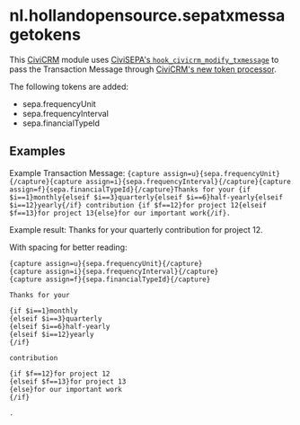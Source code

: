 # nl.hollandopensource.sepatxmessagetokens

This [CiviCRM](https://civicrm.org) module uses [CiviSEPA's `hook_civicrm_modify_txmessage`](https://github.com/Project60/org.project60.sepa#customisation) to pass the Transaction Message through [CiviCRM's new token processor](https://docs.civicrm.org/dev/en/latest/framework/token/#token-processor).

The following tokens are added:

- sepa.frequencyUnit
- sepa.frequencyInterval
- sepa.financialTypeId

## Examples

Example Transaction Message: `{capture assign=u}{sepa.frequencyUnit}{/capture}{capture assign=i}{sepa.frequencyInterval}{/capture}{capture assign=f}{sepa.financialTypeId}{/capture}Thanks for your {if $i==1}monthly{elseif $i==3}quarterly{elseif $i==6}half-yearly{elseif $i==12}yearly{/if} contribution {if $f==12}for project 12{elseif $f==13}for project 13{else}for our important work{/if}.`

Example result: Thanks for your quarterly contribution for project 12.

With spacing for better reading:

```
{capture assign=u}{sepa.frequencyUnit}{/capture}
{capture assign=i}{sepa.frequencyInterval}{/capture}
{capture assign=f}{sepa.financialTypeId}{/capture}

Thanks for your 

{if $i==1}monthly
{elseif $i==3}quarterly
{elseif $i==6}half-yearly
{elseif $i==12}yearly
{/if}

contribution

{if $f==12}for project 12
{elseif $f==13}for project 13
{else}for our important work
{/if}

.
```

